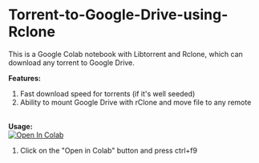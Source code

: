 # Torrent-to-Google-Drive-using-Rclone
This is a Google Colab notebook with Libtorrent and Rclone, which can download any torrent to Google Drive. 

<b>Features:</b>
1. Fast download speed for torrents (if it's well seeded)
2. Ability to mount Google Drive with rClone and move file to any remote

<br><b>Usage:</b>
<br>
<a href="https://colab.research.google.com/github/Fahaddz/Torrent-to-Google-Drive-using-Rclone/blob/main/Torrent_to_Google_Drive_using_Rclone.ipynb" target="_parent\"><img src="https://colab.research.google.com/assets/colab-badge.svg" alt="Open In Colab"/></a>
1. Click on the "Open in Colab" button and press ctrl+f9
